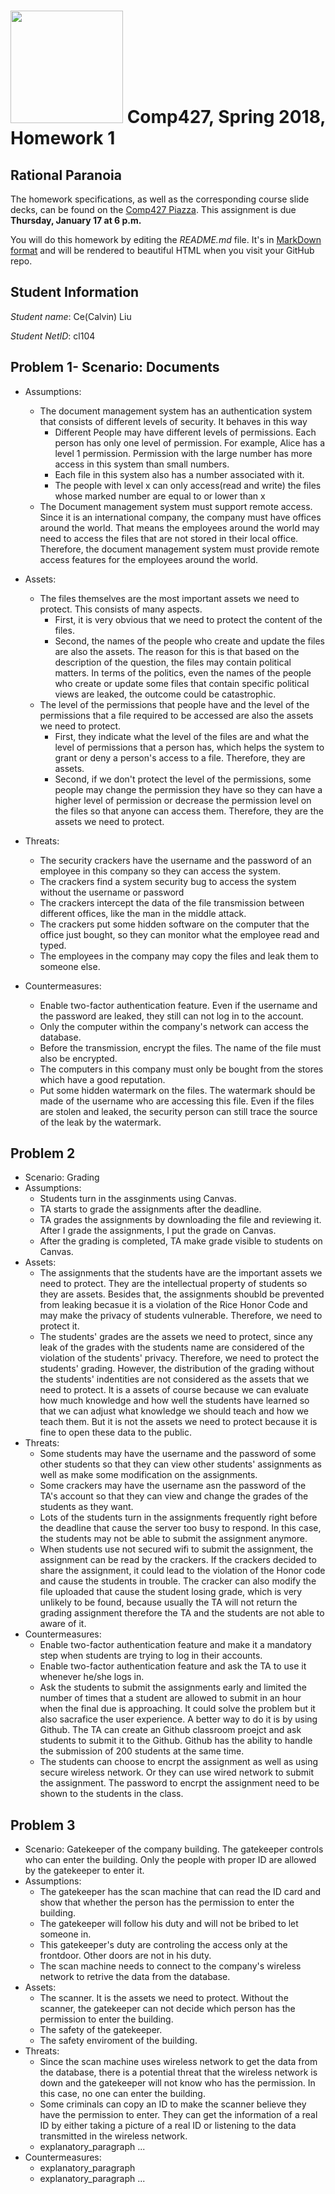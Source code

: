 # <img src="http://www.rice.edu/_images/rice-logo.jpg" width=180> Comp427, Spring 2018, Homework 1
## Rational Paranoia
The homework specifications, as well as the corresponding course slide decks,
can be found on the [Comp427 Piazza](https://piazza.com/class/jqifhp864b37ju).
This assignment is due **Thursday, January 17 at 6 p.m.**

You will do this homework by editing the _README.md_ file. It's in
[MarkDown format](https://guides.github.com/features/mastering-markdown/)
and will be rendered to beautiful HTML when you visit your GitHub repo.

## Student Information
_Student name_: Ce(Calvin) Liu

_Student NetID_: cl104

## Problem 1- Scenario: Documents
- Assumptions:
  - The document management system has an authentication system that consists of different levels of security. It behaves in this way
    - Different People may have different levels of permissions. Each person has only one level of permission. For example, Alice has a level 1 permission. Permission with the large number has more access in this system than small numbers. 
    - Each file in this system also has a number associated with it.
    - The people with level x can only access(read and write) the files whose marked number are equal to or lower than x
  - The Document management system must support remote access. Since it is an international company, the company must have offices around the world. That means the employees around the world may need to access the files that are not stored in their local office. Therefore, the document management system must provide remote access features for the employees around the world.
    
- Assets:
  - The files themselves are the most important assets we need to protect. This consists of many aspects. 
    - First, it is very obvious that we need to protect the content of the files. 
    - Second, the names of the people who create and update the files are also the assets. The reason for this is that based on the description of the question, the files may contain political matters. In terms of the politics, even the names of the people who create or update some files that contain specific political views are leaked, the outcome could be catastrophic. 
  - The level of the permissions that people have and the level of the permissions that a file required to be accessed are also the assets we need to protect. 
    - First, they indicate what the level of the files are and what the level of permissions that a person has, which helps the system to grant or deny a person's access to a file. Therefore, they are assets.
    - Second, if we don't protect the level of the permissions, some people may change the permission they have so they can have a higher level of permission or decrease the permission level on the files so that anyone can access them. Therefore, they are the assets we need to protect.
- Threats:
  - The security crackers have the username and the password of an employee in this company so they can access the system.
  - The crackers find a system security bug to access the system without the username or password
  - The crackers intercept the data of the file transmission between different offices, like the man in the middle attack.
  - The crackers put some hidden software on the computer that the office just bought, so they can monitor what the employee read and typed.
  - The employees in the company may copy the files and leak them to someone else.
- Countermeasures:
  - Enable two-factor authentication feature. Even if the username and the password are leaked, they still can not log in to the account.
  - Only the computer within the company's network can access the database.
  - Before the transmission, encrypt the files. The name of the file must also be encrypted.
  - The computers in this company must only be bought from the stores which have a good reputation.
  - Put some hidden watermark on the files. The watermark should be made of the username who are accessing this file. Even if the files are stolen and leaked, the security person can still trace the source of the leak by the watermark. 

## Problem 2
- Scenario: Grading
- Assumptions:
  - Students turn in the assginments using Canvas.
  - TA starts to grade the assignments after the deadline.
  - TA grades the assignments by downloading the file and reviewing it. After I grade the assignments, I put the grade on Canvas.
  - After the grading is completed, TA make grade visible to students on Canvas.
- Assets:
  - The assignments that the students have are the important assets we need to protect. They are the intellectual property of students so they are assets. Besides that, the assignments shoubld be prevented from leaking becasue it is a violation of the Rice Honor Code and may make the privacy of students vulnerable. Therefore, we need to protect it. 
  - The students' grades are the assets we need to protect, since any leak of the grades with the students name are considered of the violation of the students' privacy. Therefore, we need to protect the students' grading. However, the distribution of the grading without the students' indentities are not considered as the assets that we need to protect. It is a assets of course because we can evaluate how much knowledge and how well the students have learned so that we can adjust what knowledge we should teach and how we teach them. But it is not the assets we need to protect because it is fine to open these data to the public. 
- Threats:
  - Some students may have the username and the password of some other students so that they can view other students' assignments as well as make some modification on the assignments. 
  - Some crackers may have the username asn the password of the TA's account so that they can view and change the grades of the students as they want.
  - Lots of the students turn in the assignments frequently right before the deadline that cause the server too busy to respond. In this case, the students may not be able to submit the assignment anymore.
  - When students use not secured wifi to submit the assignment, the assignment can be read by the crackers. If the crackers decided to share the assignment, it could lead to the violation of the Honor code and cause the students in trouble. The cracker can also modify the file uploaded that cause the student losing grade, which is very unlikely to be found, because usually the TA will not return the grading assignment therefore the TA and the students are not able to aware of it.
- Countermeasures:
  - Enable two-factor authentication feature and make it a mandatory step when students are trying to log in their accounts. 
  - Enable two-factor authentication feature and ask the TA to use it whenever he/she logs in.
  - Ask the students to submit the assignments early and limited the number of times that a student are allowed to submit in an hour when the final due is approaching. It could solve the problem but it also sacrafice the user experience. A better way to do it is by using Github. The TA can create an Github classroom proejct and ask students to submit it to the Github. Github has the ability to handle the submission of 200 students at the same time.
  - The students can choose to encrpt the assignment as well as using secure wireless network. Or they can use wired network to submit the assignment. The password to encrpt the assignment need to be shown to the students in the class.

## Problem 3
- Scenario: Gatekeeper of the company building. The gatekeeper controls who can enter the building. Only the people with proper ID are allowed by the gatekeeper to enter it.
- Assumptions:
  - The gatekeeper has the scan machine that can read the ID card and show that whether the person has the permission to enter the building.
  - The gatekeeper will follow his duty and will not be bribed to let someone in. 
  - This gatekeeper's duty are controling the access only at the frontdoor. Other doors are not in his duty.
  - The scan machine needs to connect to the company's wireless network to retrive the data from the database.
- Assets:
  - The scanner. It is the assets we need to protect. Without the scanner, the gatekeeper can not decide which person has the permission to enter the building.
  - The safety of the gatekeeper. 
  - The safety enviroment of the building.
- Threats:
  - Since the scan machine uses wireless network to get the data from the database, there is a potential threat that the wireless network is down and the gatekeeper will not know who has the permission. In this case, no one can enter the building.
  - Some criminals can copy an ID to make the scanner believe they have the permission to enter. They can get the information of a real ID by either taking a picture of a real ID or listening to the data transmitted in the wireless network.
  - explanatory_paragraph ...
- Countermeasures:
  - explanatory_paragraph
  - explanatory_paragraph ...

